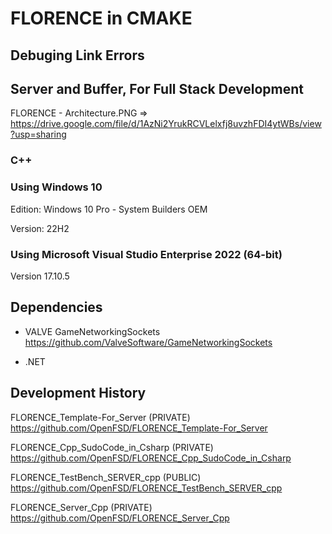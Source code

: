 # FLORENCE in CMAKE

## Debuging Link Errors


## Server and Buffer, For Full Stack Development
FLORENCE - Architecture.PNG => https://drive.google.com/file/d/1AzNi2YrukRCVLelxfj8uvzhFDI4ytWBs/view?usp=sharing

### C++


### Using Windows 10
Edition: Windows 10 Pro - System Builders OEM

Version: 22H2

### Using Microsoft Visual Studio Enterprise 2022 (64-bit) 

Version 17.10.5

## Dependencies
 - VALVE GameNetworkingSockets
https://github.com/ValveSoftware/GameNetworkingSockets

 - .NET

   
## Development History
FLORENCE_Template-For_Server (PRIVATE)
https://github.com/OpenFSD/FLORENCE_Template-For_Server

FLORENCE_Cpp_SudoCode_in_Csharp (PRIVATE)
https://github.com/OpenFSD/FLORENCE_Cpp_SudoCode_in_Csharp

FLORENCE_TestBench_SERVER_cpp (PUBLIC)
https://github.com/OpenFSD/FLORENCE_TestBench_SERVER_cpp

FLORENCE_Server_Cpp (PRIVATE)
https://github.com/OpenFSD/FLORENCE_Server_Cpp
